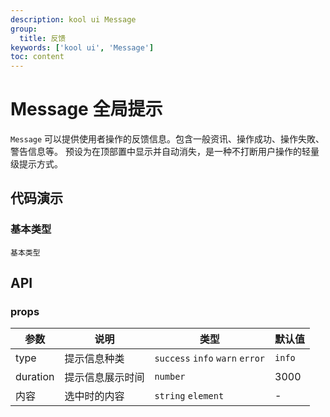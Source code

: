 ```yaml
---
description: kool ui Message
group:
  title: 反馈
keywords: ['kool ui', 'Message']
toc: content
---
```


# Message 全局提示

`Message` 可以提供使用者操作的反馈信息。包含一般资讯、操作成功、操作失敗、警告信息等。 预设为在顶部置中显示并自动消失，是一种不打断用户操作的轻量级提示方式。

## 代码演示

### 基本类型

<code src="./demo/MessageDemo.tsx">基本类型</code>

## API

### props

| 参数     | 说明             | 类型                            | 默认值 |
| -------- | ---------------- | ------------------------------- | ------ |
| type     | 提示信息种类     | `success` `info` `warn` `error` | `info` |
| duration | 提示信息展示时间 | `number`                        | 3000   |
| 内容     | 选中时的内容     | `string` `element`              | -      |
